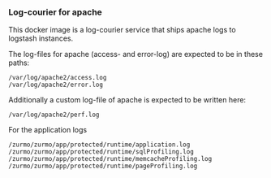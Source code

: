 ### Log-courier for apache
This docker image is a log-courier service that ships apache logs to logstash instances.

The log-files for apache (access- and error-log) are expected to be in these paths:
```
/var/log/apache2/access.log
/var/log/apache2/error.log
```

Additionally a custom log-file of apache is expected to be written here:
```
/var/log/apache2/perf.log
```

For the application logs
```
/zurmo/zurmo/app/protected/runtime/application.log
/zurmo/zurmo/app/protected/runtime/sqlProfiling.log
/zurmo/zurmo/app/protected/runtime/memcacheProfiling.log
/zurmo/zurmo/app/protected/runtime/pageProfiling.log
```
